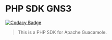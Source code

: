 # PHP SDK GNS3

[![Codacy Badge](https://api.codacy.com/project/badge/Grade/ea12924db74b42b18f3acd7da55d831a)](https://app.codacy.com/gh/tchevalleraud/php-sdk-gns3?utm_source=github.com&utm_medium=referral&utm_content=tchevalleraud/php-sdk-gns3&utm_campaign=Badge_Grade)

> This is a PHP SDK for Apache Guacamole.
